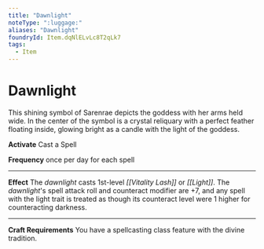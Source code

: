 ```yaml
---
title: "Dawnlight"
noteType: ":luggage:"
aliases: "Dawnlight"
foundryId: Item.dqNlELvLc8T2qLk7
tags:
  - Item
---
```


# Dawnlight

This shining symbol of Sarenrae depicts the goddess with her arms held wide. In the center of the symbol is a crystal reliquary with a perfect feather floating inside, glowing bright as a candle with the light of the goddess.

**Activate** Cast a Spell

**Frequency** once per day for each spell

* * *

**Effect** The _dawnlight_ casts 1st-level _[[Vitality Lash]]_ or _[[Light]]_. The _dawnlight_'s spell attack roll and counteract modifier are +7, and any spell with the light trait is treated as though its counteract level were 1 higher for counteracting darkness.

* * *

**Craft Requirements** You have a spellcasting class feature with the divine tradition.
